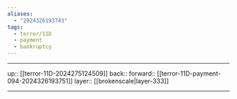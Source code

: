```yaml
---
aliases:
  - "2024326193743"
tags:
  - terror/11D
  - payment
  - bankruptcy
---
```




***

up:: [[terror-11D-2024275124509]]
back:: 
forward:: [[terror-11D-payment-094-2024326193751]]
layer:: [[brokenscale|layer-333]]

***
